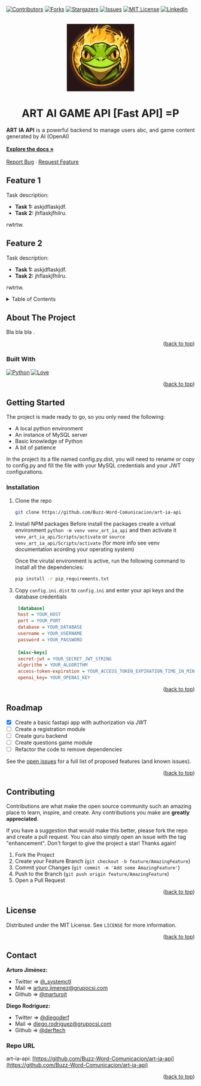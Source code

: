 <a name="readme-top"></a>

<!-- PROJECT SHIELDS -->
[![Contributors][contributors-shield]][contributors-url]
[![Forks][forks-shield]][forks-url]
[![Stargazers][stars-shield]][stars-url]
[![Issues][issues-shield]][issues-url]
[![MIT License][license-shield]][license-url]
[![LinkedIn][linkedin-shield]][linkedin-url]

<!-- PROJECT LOGO -->
<br />
<div align="center">
  <a href="https://github.com/Buzz-Word-Comunicacion/art-ia-api">
    <img src="images/frogface.png" alt="Logo" width="180" height="180">
  </a>

  <h1 align="center">ART AI GAME API [Fast API] =P</h1>

  <p align="justify">
    <strong>ART IA API</strong> is a powerful backend to manage users abc, and game content generated by AI (OpenAI)
    <br />
    <br />
    <a href="https://github.com/Buzz-Word-Comunicacion/art-ia-api"><strong>Explore the docs »</strong></a>
    <br />
    <br />
    <!-- <a href="https://github.com/Buzz-Word-Comunicacion/art-ia-api">View Demo</a> -->
    <!-- · -->
    <a href="https://github.com/Buzz-Word-Comunicacion/art-ia-api/issues">Report Bug</a>
    ·
    <a href="https://github.com/Buzz-Word-Comunicacion/art-ia-api/issues">Request Feature</a>
  </p>
</div>

<h2>Feature 1</h2>

<div>
    <p>
        Task description:
    </p>
    <ul>
        <li><strong>Task 1:</strong> askjdflaskjdf.</li>
        <li><strong>Task 2:</strong> jhflaskjfhilru.</li>
    </ul>
    <p>
      rwtrtw.
    </p>
</div>

<h2>Feature 2</h2>

<div>
    <p>
        Task description:
    </p>
    <ul>
        <li><strong>Task 1:</strong> askjdflaskjdf.</li>
        <li><strong>Task 2:</strong> jhflaskjfhilru.</li>
    </ul>
    <p>
      rwtrtw.
    </p>
</div>


<!-- TABLE OF CONTENTS -->
<details>
  <summary>Table of Contents</summary>
  <ol>
    <li>
      <a href="#about-the-project">About The Project</a>
      <ul>
        <li><a href="#built-with">Built With</a></li>
      </ul>
    </li>
    <li><a href="#getting-started">Getting Started</a></li>
    <li><a href="#roadmap">Roadmap</a></li>
    <li><a href="#contributing">Contributing</a></li>
    <li><a href="#license">License</a></li>
    <li><a href="#contact">Contact</a></li>
  </ol>
</details>



<!-- ABOUT THE PROJECT -->
## About The Project

<!-- [![Product Name Screen Shot][product-screenshot]](https://example.com) -->

Bla bla bla .


<p align="right">(<a href="#readme-top">back to top</a>)</p>



### Built With

[![Python][Python.org]][Python-url]
[![Love][LoveBadge]][Python-url]


<p align="right">(<a href="#readme-top">back to top</a>)</p>



<!-- GETTING STARTED -->
## Getting Started

The project is made ready to go, so you only need the following:

- A local python environment
- An instance of MySQL server
- Basic knowledge of Python
- A bit of patience

In the project its a file named config.py.dist, you will need to rename or copy to config.py and fill the file with your MySQL credentials and your JWT configurations.

### Installation

1. Clone the repo
   ```sh
   git clone https://github.com/Buzz-Word-Comunicacion/art-ia-api
   ```

2. Install NPM packages
   Before install the packages create a virtual environment `python -m venv venv_art_ia_api` and then activate it `venv_art_ia_api/Scripts/activate` or `source venv_art_ia_api/Scripts/activate` (for more info see venv documentation acording your operating system)

   Once the virutal environment is active, run the following command to install all the dependencies:
  
   ```sh
   pip install -r pip_requirements.txt
   ```
   
3. Copy `config.ini.dist` to `config.ini` and enter your api keys and the database credentials
   ```ini
    [database]
    host = YOUR_HOST
    port = YOUR_PORT
    database = YOUR_DATABASE
    username = YOUR_USERNAME
    password = YOUR_PASSWORD

    [misc-keys]
    secret-jwt = YOUR_SECRET_JWT_STRING
    algorithm = YOUR_ALGORITHM
    access-token-expiration = YOUR_ACCESS_TOKEN_EXPIRATION_TIME_IN_MINUTES
    openai_key= YOUR_OPENAI_KEY
   ```

<p align="right">(<a href="#readme-top">back to top</a>)</p>


<!-- ROADMAP -->
## Roadmap

- [x] Create a basic fastapi app with authorization via JWT
- [ ] Create a registration module
- [ ] Create guru backend
- [ ] Create questions game module
- [ ] Refactor the code to remove dependencies

See the [open issues](https://github.com/Buzz-Word-Comunicacion/art-ia-api/issues) for a full list of proposed features (and known issues).

<p align="right">(<a href="#readme-top">back to top</a>)</p>



<!-- CONTRIBUTING -->
## Contributing

Contributions are what make the open source community such an amazing place to learn, inspire, and create. Any contributions you make are **greatly appreciated**.

If you have a suggestion that would make this better, please fork the repo and create a pull request. You can also simply open an issue with the tag "enhancement".
Don't forget to give the project a star! Thanks again!

1. Fork the Project
2. Create your Feature Branch (`git checkout -b feature/AmazingFeature`)
3. Commit your Changes (`git commit -m 'Add some AmazingFeature'`)
4. Push to the Branch (`git push origin feature/AmazingFeature`)
5. Open a Pull Request

<p align="right">(<a href="#readme-top">back to top</a>)</p>



<!-- LICENSE -->
## License

Distributed under the MIT License. See `LICENSE` for more information.

<p align="right">(<a href="#readme-top">back to top</a>)</p>



<!-- CONTACT -->
## Contact

**Arturo Jiménez:**
 - Twitter => [@_systemctl](https://twitter.com/_systemctl)
 - Mail => arturo.jimenez@grupocsi.com
 - Github => [@marturojt](https://github.com/marturojt)


**Diego Rodríguez:**
 - Twitter => [@diegoderf](https://twitter.com/diegoderf)
 - Mail => diego.rodriguez@grupocsi.com
 - Github => [@derftech](https://github.com/derftech)



### Repo URL
art-ia-api: [https://github.com/Buzz-Word-Comunicacion/art-ia-api](https://github.com/Buzz-Word-Comunicacion/art-ia-api)

<p align="right">(<a href="#readme-top">back to top</a>)</p>





<!-- MARKDOWN LINKS & IMAGES -->
<!-- https://www.markdownguide.org/basic-syntax/#reference-style-links -->
[contributors-shield]: https://img.shields.io/github/contributors/Buzz-Word-Comunicacion/art-ia-api?style=for-the-badge
[contributors-url]: https://github.com/Buzz-Word-Comunicacion/art-ia-api/graphs/contributors
[forks-shield]: https://img.shields.io/github/forks/Buzz-Word-Comunicacion/art-ia-api?style=for-the-badge
[forks-url]: https://github.com/Buzz-Word-Comunicacion/art-ia-api/network/members
[stars-shield]: https://img.shields.io/github/stars/Buzz-Word-Comunicacion/art-ia-api?style=for-the-badge
[stars-url]: https://github.com/Buzz-Word-Comunicacion/art-ia-api/stargazers
[issues-shield]: https://img.shields.io/github/issues/Buzz-Word-Comunicacion/art-ia-api?style=for-the-badge
[issues-url]: https://github.com/Buzz-Word-Comunicacion/art-ia-api/issues
[license-shield]: https://img.shields.io/github/license/Buzz-Word-Comunicacion/art-ia-api?style=for-the-badge
[license-url]: https://github.com/Buzz-Word-Comunicacion/art-ia-api/blob/dev/LICENSE
[linkedin-shield]: https://img.shields.io/badge/-LinkedIn-black.svg?style=for-the-badge&logo=linkedin&colorB=555
[linkedin-url]: https://www.linkedin.com/company/gcsi-mx
[product-screenshot]: images/screenshot.png
[Next.js]: https://img.shields.io/badge/next.js-000000?style=for-the-badge&logo=nextdotjs&logoColor=white
[Next-url]: https://nextjs.org/
[React.js]: https://img.shields.io/badge/React-20232A?style=for-the-badge&logo=react&logoColor=61DAFB
[React-url]: https://reactjs.org/
[Vue.js]: https://img.shields.io/badge/Vue.js-35495E?style=for-the-badge&logo=vuedotjs&logoColor=4FC08D
[Vue-url]: https://vuejs.org/
[Angular.io]: https://img.shields.io/badge/Angular-DD0031?style=for-the-badge&logo=angular&logoColor=white
[Angular-url]: https://angular.io/
[Svelte.dev]: https://img.shields.io/badge/Svelte-4A4A55?style=for-the-badge&logo=svelte&logoColor=FF3E00
[Svelte-url]: https://svelte.dev/
[Laravel.com]: https://img.shields.io/badge/Laravel-FF2D20?style=for-the-badge&logo=laravel&logoColor=white
[Laravel-url]: https://laravel.com
[Bootstrap.com]: https://img.shields.io/badge/Bootstrap-563D7C?style=for-the-badge&logo=bootstrap&logoColor=white
[Bootstrap-url]: https://getbootstrap.com
[JQuery.com]: https://img.shields.io/badge/jQuery-0769AD?style=for-the-badge&logo=jquery&logoColor=white
[JQuery-url]: https://jquery.com
[Python.org]: https://img.shields.io/badge/Python-3776AB?style=for-the-badge&logo=python&logoColor=white
[Python-url]: https://python.org/
[LoveBadge]: https://img.shields.io/static/v1?label=❤️&message=Love&style=for-the-badge&color=red
[Love-url]: https://freejolitos.**com**